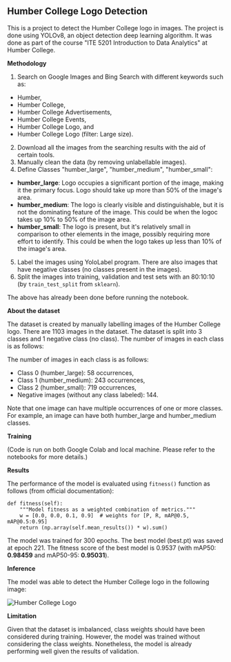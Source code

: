 ## Humber College Logo Detection

This is a project to detect the Humber College logo in images. The project is done using YOLOv8, an object detection deep learning algorithm. It was done as part of the course "ITE 5201 Introduction to Data Analytics" at Humber College.

**Methodology**

1. Search on Google Images and Bing Search with different keywords such as:

- Humber,
- Humber College,
- Humber College Advertisements,
- Humber College Events,
- Humber College Logo, and
- Humber College Logo (filter: Large size).

2. Download all the images from the searching results with the aid of certain tools.
3. Manually clean the data (by removing unlabellable images).
4. Define Classes "humber_large", "humber_medium", "humber_small":

- **humber_large**: Logo occupies a significant portion of the image, making it the primary focus. Logo should take up more than 50% of the image's area.
- **humber_medium**: The logo is clearly visible and distinguishable, but it is not the dominating feature of the image. This could be when the logoc takes up 10% to 50% of the image area.
- **humber_small**: The logo is present, but it's relatively small in comparison to other elements in the image, possibly requiring more effort to identify. This could be when the logo takes up less than 10% of the image's area.

5. Label the images using YoloLabel program. There are also images that have negative classes (no classes present in the images).
6. Split the images into training, validation and test sets with an 80:10:10 (by `train_test_split` from `sklearn`).

The above has already been done before running the notebook.

**About the dataset**

The dataset is created by manually labelling images of the Humber College logo. There are 1103 images in the dataset. The dataset is split into 3 classes and 1 negative class (no class). The number of images in each class is as follows:

The number of images in each class is as follows:

- Class 0 (humber_large): 58 occurrences,
- Class 1 (humber_medium): 243 occurrences,
- Class 2 (humber_small): 719 occurrences,
- Negative images (without any class labeled): 144.

Note that one image can have multiple occurrences of one or more classes. For example, an image can have both humber_large and humber_medium classes.

**Training**

(Code is run on both Google Colab and local machine. Please refer to the notebooks for more details.)

**Results**

The performance of the model is evaluated using `fitness()` function as follows (from official documentation):

```
def fitness(self):
    """Model fitness as a weighted combination of metrics."""
    w = [0.0, 0.0, 0.1, 0.9]  # weights for [P, R, mAP@0.5, mAP@0.5:0.95]
    return (np.array(self.mean_results()) * w).sum()
```

The model was trained for 300 epochs. The best model (best.pt) was saved at epoch 221. The fitness score of the best model is 0.9537 (with mAP50: **0.98459** and mAP50-95: **0.95031**).

**Inference**

The model was able to detect the Humber College logo in the following image:

![Humber College Logo](https://humber.ca/assets/images/openhouse/new/northcampustour2.jpg)

**Limitation**

Given that the dataset is imbalanced, class weights should have been considered during training. However, the model was trained without considering the class weights. Nonetheless, the model is already performing well given the results of validation.
